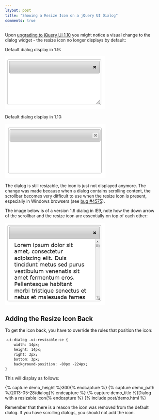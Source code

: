 ```yaml
---
layout: post
title: "Showing a Resize Icon on a jQuery UI Dialog"
comments: true
---
```


Upon [upgrading to jQuery UI 1.10](http://jqueryui.com/upgrade-guide/1.10/) you might notice a visual change to the dialog widget - the resize icon no longer displays by default:

Default dialog display in 1.9:

<img src="/images/posts/2013-05-28/dialog-1.9.png" alt="Default display of jQuery UI's dialog in version 1.9">

Default dialog display in 1.10:

<img src="/images/posts/2013-05-28/dialog-1.10.png" alt="Default display of jQuery UI's dialog in version 1.10">

<!--more-->

The dialog is still resizable, the icon is just not displayed anymore. The change was made because when a dialog contains scrolling content, the scrollbar becomes very difficult to use when the resize icon is present, especially in Windows browsers (see [bug #4575](http://bugs.jqueryui.com/ticket/4575)).

The image below is of a version 1.9 dialog in IE9, note how the down arrow of the scrollbar and the resize icon are essentially on top of each other:

<img src="/images/posts/2013-05-28/ie9-dialog.png" alt="Display of a scrolling jQuery UI dialog in IE9.">

## Adding the Resize Icon Back

To get the icon back, you have to override the rules that position the icon:

<pre class="language-css"><code class="language-css">.ui-dialog .ui-resizable-se {
    width: 14px;
    height: 14px;
    right: 3px;
    bottom: 3px;
    background-position: -80px -224px;
}
</code></pre>

This will display as follows:

{% capture demo_height %}300{% endcapture %}
{% capture demo_path %}2013-05-28/dialog{% endcapture %}
{% capture demo_title %}Dialog with a resizable icon{% endcapture %}
{% include post/demo.html %}

Remember that there is a reason the icon was removed from the default dialog. If you have scrolling dialogs, you should not add the icon.
